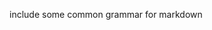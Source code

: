 include some common grammar for markdown         
            
     
    
       
         
    
      
 
  
 
  
 
